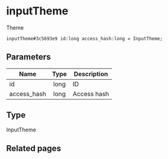 # inputTheme
Theme

```
inputTheme#3c5693e9 id:long access_hash:long = InputTheme;
```

## Parameters
| Name | Type | Description |
| ---- | :----: | ----------- |
| id | long | ID |
| access_hash | long | Access hash |


## Type
InputTheme

## Related pages

